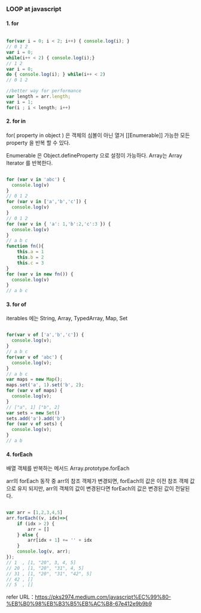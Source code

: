 
### LOOP at javascript


#### 1. for
``` javascript

for(var i = 0; i < 2; i++) { console.log(i); }
// 0 1 2
var i = 0;
while(i++ < 2) { console.log(i);}
// 1 2
var i = 0;
do { console.log(i); } while(i++ < 2)
// 0 1 2

//better way for performance
var length = arr.length;
var i = 1;
for(i ; i < length; i++)

```

#### 2. for in
for( property in object ) 은 객체의 심볼이 아닌 열거 [[Enumerable]] 가능한 모든 property 을 반복 할 수 있다.

Enumerable 은 Object.defineProperty 으로 설정이 가능하다.
Array는 Array Iterator 를 반복한다.

``` javascript

for (var v in 'abc') {
  console.log(v)
}
// 0 1 2
for (var v in ['a','b','c']) {
  console.log(v)
}
// 0 1 2
for (var v in { 'a': 1,'b':2,'c':3 }) {
  console.log(v)
}
// a b c
function fn(){
    this.a = 1
    this.b = 2
    this.c = 3
}
for (var v in new fn()) {
  console.log(v)
}
// a b c

```

#### 3. for of
iterables 에는 String, Array, TypedArray, Map, Set

``` javascript

for(var v of ['a','b','c']) {
  console.log(v);
}
// a b c
for(var v of 'abc') {
  console.log(v);
}
// a b c
var maps = new Map();
maps.set('a', 1).set('b', 2);
for (var v of maps) {
  console.log(v);
}
// ["a", 1] ["b", 2]
var sets = new Set()
sets.add('a').add('b')
for (var v of sets) {
  console.log(v);
}
// a b

```

#### 4. forEach
배열 객체를 반복하는 메서드 
Array.prototype.forEach

arr의 forEach 동작 중 arr의 참조 객체가 변경되면,
forEach의 값은 이전 참조 객체 값으로 유지 되지만,
arr의 객체의 값이 변경된다면 forEach의 값은 변경된 값이 전달된다.

``` javascript

var arr = [1,2,3,4,5]
arr.forEach((v, idx)=>{
    if (idx > 2) {
        arr = []
    } else {
        arr[idx + 1] += '' + idx
    }
    console.log(v, arr);
});
// 1  , [1, "20", 3, 4, 5]
// 20 , [1, "20", "31", 4, 5]
// 31 , [1, "20", "31", "42", 5]
// 42 , []
// 5  , []

```

refer URL：https://pks2974.medium.com/javascript%EC%99%80-%EB%B0%98%EB%B3%B5%EB%AC%B8-67e412e9b9b9

